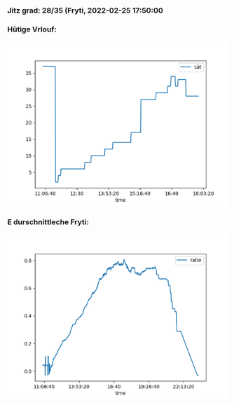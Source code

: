 ### Jitz grad: 28/35 (Fryti, 2022-02-25 17:50:00

### Hütige Vrlouf:
![Graph](Today.png)

### E durschnittleche Fryti:
![Graph](Fryti.png)